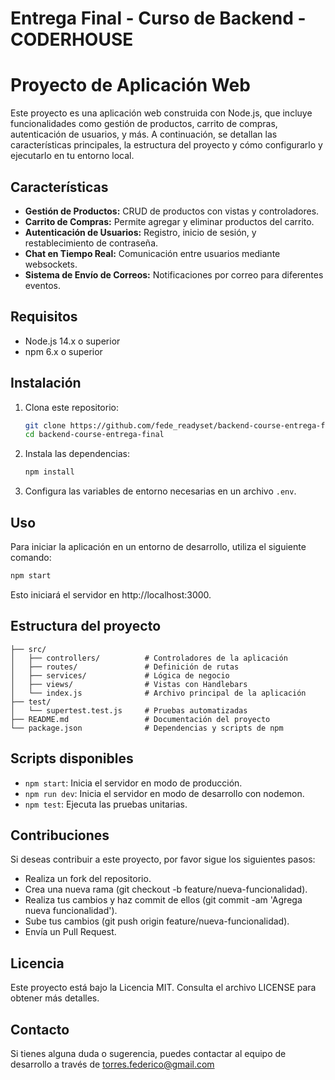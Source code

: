 # Entrega Final - Curso de Backend - CODERHOUSE
# Proyecto de Aplicación Web

Este proyecto es una aplicación web construida con Node.js, que incluye funcionalidades como gestión de productos, carrito de compras, autenticación de usuarios, y más. A continuación, se detallan las características principales, la estructura del proyecto y cómo configurarlo y ejecutarlo en tu entorno local.

## Características

- **Gestión de Productos:** CRUD de productos con vistas y controladores.
- **Carrito de Compras:** Permite agregar y eliminar productos del carrito.
- **Autenticación de Usuarios:** Registro, inicio de sesión, y restablecimiento de contraseña.
- **Chat en Tiempo Real:** Comunicación entre usuarios mediante websockets.
- **Sistema de Envío de Correos:** Notificaciones por correo para diferentes eventos.

## Requisitos

- Node.js 14.x o superior
- npm 6.x o superior

## Instalación

1. Clona este repositorio:
    ```bash
    git clone https://github.com/fede_readyset/backend-course-entrega-final.git
    cd backend-course-entrega-final
    ```

2. Instala las dependencias:
    ```bash
    npm install
    ```

3. Configura las variables de entorno necesarias en un archivo `.env`.

## Uso

Para iniciar la aplicación en un entorno de desarrollo, utiliza el siguiente comando:

```bash
npm start
```

Esto iniciará el servidor en http://localhost:3000.

## Estructura del proyecto
```
├── src/
│   ├── controllers/          # Controladores de la aplicación
│   ├── routes/               # Definición de rutas
│   ├── services/             # Lógica de negocio
│   ├── views/                # Vistas con Handlebars
│   └── index.js              # Archivo principal de la aplicación
├── test/
│   └── supertest.test.js     # Pruebas automatizadas
├── README.md                 # Documentación del proyecto
└── package.json              # Dependencias y scripts de npm
```

## Scripts disponibles
- `npm start`: Inicia el servidor en modo de producción.
- `npm run dev`: Inicia el servidor en modo de desarrollo con nodemon.
- `npm test`: Ejecuta las pruebas unitarias.

## Contribuciones
Si deseas contribuir a este proyecto, por favor sigue los siguientes pasos:

- Realiza un fork del repositorio.
- Crea una nueva rama (git checkout -b feature/nueva-funcionalidad).
- Realiza tus cambios y haz commit de ellos (git commit -am 'Agrega nueva funcionalidad').
- Sube tus cambios (git push origin feature/nueva-funcionalidad).
- Envía un Pull Request.

## Licencia
Este proyecto está bajo la Licencia MIT. Consulta el archivo LICENSE para obtener más detalles.

## Contacto
Si tienes alguna duda o sugerencia, puedes contactar al equipo de desarrollo a través de torres.federico@gmail.com

